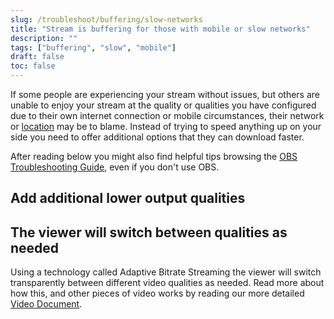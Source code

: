 ```yaml
---
slug: /troubleshoot/buffering/slow-networks
title: "Stream is buffering for those with mobile or slow networks"
description: ""
tags: ["buffering", "slow", "mobile"]
draft: false
toc: false
---
```


If some people are experiencing your stream without issues, but others are unable to enjoy your stream at the quality or qualities you have configured due to their own internet connection or mobile circumstances, their network or [location](/troubleshoot/buffering/geo) may be to blame. Instead of trying to speed anything up on your side you need to offer additional options that they can download faster.

After reading below you might also find helpful tips browsing the [OBS Troubleshooting Guide](https://github.com/obsproject/obs-studio/wiki/Stream-Buffering-Issues), even if you don't use OBS.

## Add additional lower output qualities



## The viewer will switch between qualities as needed

Using a technology called Adaptive Bitrate Streaming the viewer will switch transparently between different video qualities as needed. Read more about how this, and other pieces of video works by reading our more detailed [Video Document](/docs/video).


